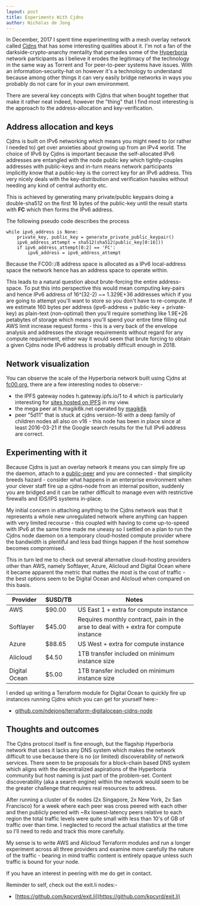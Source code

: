 ```yaml
---
layout: post
title: Experiments With Cjdns
author: Nicholas de Jong
---
```


In December, 2017 I spent time experimenting with a mesh overlay network called [Cjdns](https://github.com/cjdelisle/cjdns)
that has some interesting qualities about it.  I'm not a fan of the darkside-crypto-anarchy mentality that 
pervades some of the [Hyperboria](https://hyperboria.net/) network participants as I believe it erodes the 
legitimacy of the technology in the same way as Torrent and Tor peer-to-peer systems have issues.  With an 
information-security-hat on however it's a technology to understand because among other things it can very 
easily bridge networks in ways you probably do not care for in your own environment.

There are several key concepts with Cjdns that when bought together that make it rather neat indeed, however 
the "thing" that I find most interesting is the approach to the address-allocation and key-verification.

## Address allocation and keys
Cjdns is built on IPv6 networking which means you might need to (or rather I needed to) get over anxieties 
about growing up from an IPv4 world.  The choice of IPv6 by Cjdns is important because the self-allocated 
IPv6 addresses are entangled with the node public key which tightly-couples addresses with public-keys and 
in-turn means network participants implicitly know that a public-key is the correct key for an IPv6 
address.  This very nicely deals with the key-distribution and verification hassles without needing any 
kind of central authority etc.

This is achieved by generating many private/public keypairs doing a double-sha512 on the first 16 bytes 
of the public-key until the result starts with **FC** which then forms the IPv6 address.

The following pseudo code describes the process 
```
while ipv6_address is None:
    private_key, public_key = generate_private_public_keypair()
    ipv6_address_attempt = sha512(sha512(public_key[0:16]))
    if ipv6_address_attempt[0:2] == 'FC':
        ipv6_address = ipv6_address_attempt
```
Because the FC00::/8 address space is allocated as a IPv6 local-address space the network hence has an 
address space to operate within.

This leads to a natural question about brute-forcing the entire address-space. To put this into perspective 
this would mean computing key-pairs and hence IPv6 address of 16^(32-2) ~= 1.329E+36 addresses which if 
you are going to attempt you'll want to store so you don't have to re-compute.  If we estimate 160 bytes 
per address (ipv6-address + public-key + private-key) as plain-text (non-optimal) then you'll require 
something like 1.9E+26 petabytes of storage which means you'll spend your entire time filling out AWS 
limit increase request forms - this is a very back of the envelope analysis and addresses the storage 
requirements without regard for any compute requirement, either way it would seem that brute forcing to 
obtain a given Cjdns node IPv6 address is probably difficult enough in 2018.

## Network visualization
You can observe the scale of the Hyperboria network built using Cjdns at [fc00.org](https://www.fc00.org/), there 
are a few interesting nodes to observe:-
 - the IPFS gateway nodes h.gateway.ipfs.io/1 to 4 which is particularly interesting for [sites hosted on IPFS](https://ipfs.io/docs/examples/example-viewer/example#../websites/README.md) in my view.
 - the mega peer at h.magik6k.net operated by [magik6k](https://github.com/magik6k)
 - peer "5d11" that is stuck at cjdns version-16 with a deep family of children nodes all also on v16 - this node has 
   been in place since at least 2016-03-21 if the Google search results for the full IPv6 address are correct.

## Experimenting with it
Because Cjdns is just an overlay network it means you can simply fire up the daemon, attach to a [public-peer](https://github.com/hyperboria/peers) 
and you are connected - that simplicity breeds hazard - consider what happens in an enterprise environment 
when your clever staff fire up a cjdns-node from an internal position, suddenly you are bridged and it can 
be rather difficult to manage even with restrictive firewalls and IDS/IPS systems in-place.

My initial concern in attaching anything to the Cjdns network was that it represents a whole new 
unregulated network where anything can happen with very limited recourse - this coupled with having to 
come up-to-speed with IPv6 at the same time made me uneasy so I settled on a plan to run the Cjdns node 
daemon on a temporary cloud-hosted compute provider where the bandwidth is plentiful and less bad things 
happen if the host somehow becomes compromised.

This in turn led me to check out several alternative cloud-hosting providers other than AWS, namely 
Softlayer, Azure, Alicloud and Digital Ocean where it became apparent the metric that mattes the most 
is the cost of traffic - the best options seem to be Digital Ocean and Alicloud when compared on this basis.

| Provider      | $USD/TB | Notes |
| ---           | ---     | ---   |
| AWS           | $90.00  | US East 1 + extra for compute instance |
| Softlayer     | $45.00  | Requires monthly contract, pain in the arse to deal with + extra for compute instance |
| Azure         | $88.65  | US West + extra for compute instance |
| Alicloud      | $4.50   | 1TB transfer included on minimum instance size |
| Digital Ocean | $5.00   | 1TB transfer included on minimum instance size |

I ended up writing a Terraform module for Digital Ocean to quickly fire up instances running Cjdns which you can get 
for yourself here:-
 * [github.com/ndejong/terraform-digitalocean-cjdns-node](https://github.com/ndejong/terraform-digitalocean-cjdns-node)

## Thoughts and outcomes
The Cjdns protocol itself is fine enough, but the flagship Hyperboria network that uses it lacks any DNS system which 
makes the network difficult to use because there is no (or limited) discoverability of network services.  There seem to 
be proposals for a block-chain based DNS system which aligns with the decentralized aspirations of the Hyperboria 
community but host naming is just part of the problem-set.  Content discoverability (aka a search engine) within the 
network would seem to be the greater challenge that requires real resources to address.

After running a cluster of 6x nodes (2x Singapore, 2x New York, 2x San Francisco) for a week where each peer was cross
peered with each other and then publicly peered with ~8x lowest-latency peers relative to each region the total traffic 
levels were quite small with less than 10's of GB of traffic over than time.  I neglected to record the actual 
statistics at the time so I'll need to redo and track this more carefully.

My sense is to write AWS and Alicloud Terraform modules and run a longer experiment across all three providers and 
examine more carefully the nature of the traffic - bearing in mind traffic content is entirely opaque unless such 
traffic is bound for your node.

If you have an interest in peering with me do get in contact.

Reminder to self, check out the exit.li nodes:-
 * [https://github.com/kpcyrd/exit.li](https://github.com/kpcyrd/exit.li)

